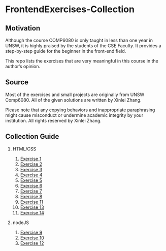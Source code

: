 # FrontendExercises-Collection

## Motivation
Although the course COMP6080 is only taught in less than one year in UNSW, it is highly praised by the students of the CSE Faculty. It provides a step-by-step guide for the beginner in the front-end field.

This repo lists the exercises that are very meaningful in this course in the author‘s opinion. 

## Source
Most of the exercises and small projects are originally from UNSW Comp6080. All of the given solutions are written by Xinlei Zhang.

Please note that any copying behaviors and inappropriate paraphrasing might cause misconduct or undermine academic integrity by your institution. All rights reserved by Xinlei Zhang.

## Collection Guide

1. HTML/CSS
   1. [Exercise 1](https://github.com/zxl010128/Comp6080-FrontendExercises-Collection/tree/main/Exercise1)
   2. [Exercise 2](https://github.com/zxl010128/Comp6080-FrontendExercises-Collection/tree/main/Exercise2)
   3. [Exercise 3](https://github.com/zxl010128/Comp6080-FrontendExercises-Collection/tree/main/Exercise3)
   4. [Exercise 4](https://github.com/zxl010128/Comp6080-FrontendExercises-Collection/tree/main/Exercise4)
   5. [Exercise 5](https://github.com/zxl010128/Comp6080-FrontendExercises-Collection/tree/main/Exercise5)
   6. [Exercise 6](https://github.com/zxl010128/Comp6080-FrontendExercises-Collection/tree/main/Exercise6)
   7. [Exercise 7](https://github.com/zxl010128/Comp6080-FrontendExercises-Collection/tree/main/Exercise7)
   8. [Exercise 8](https://github.com/zxl010128/Comp6080-FrontendExercises-Collection/tree/main/Exercise8)
   9. [Exercise 11](https://github.com/zxl010128/Comp6080-FrontendExercises-Collection/tree/main/Exercise11)
   10. [Exercise 13](https://github.com/zxl010128/Comp6080-FrontendExercises-Collection/tree/main/Exercise13)
   11. [Exercise 14](https://github.com/zxl010128/Comp6080-FrontendExercises-Collection/tree/main/Exercise14)

2. nodeJS
   1. [Exercise 9](https://github.com/zxl010128/Comp6080-FrontendExercises-Collection/tree/main/Exercise9)
   2. [Exercise 10](https://github.com/zxl010128/Comp6080-FrontendExercises-Collection/tree/main/Exercise10)
   3. [Exercise 12](https://github.com/zxl010128/Comp6080-FrontendExercises-Collection/tree/main/Exercise12)
